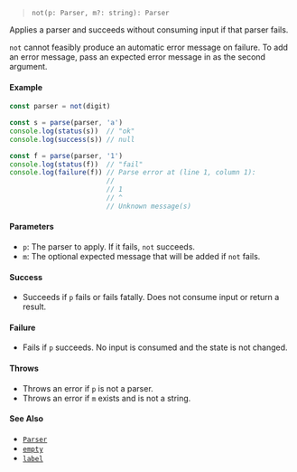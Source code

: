 <!--
 Copyright (c) 2020 Thomas J. Otterson
 
 This software is released under the MIT License.
 https://opensource.org/licenses/MIT
-->

> `not(p: Parser, m?: string): Parser`

Applies a parser and succeeds without consuming input if that parser fails.

`not` cannot feasibly produce an automatic error message on failure. To add an error message, pass an expected error message in as the second argument.

#### Example

```javascript
const parser = not(digit)

const s = parse(parser, 'a')
console.log(status(s))  // "ok"
console.log(success(s)) // null

const f = parse(parser, '1')
console.log(status(f))  // "fail"
console.log(failure(f)) // Parse error at (line 1, column 1):
                        //
                        // 1
                        // ^
                        // Unknown message(s)
```

#### Parameters

* `p`: The parser to apply. If it fails, `not` succeeds.
* `m`: The optional expected message that will be added if `not` fails.

#### Success

* Succeeds if `p` fails or fails fatally. Does not consume input or return a result.

#### Failure

* Fails if `p` succeeds. No input is consumed and the state is not changed.

#### Throws

* Throws an error if `p` is not a parser.
* Throws an error if `m` exists and is not a string.

#### See Also

* [`Parser`](../types/parser.md)
* [`empty`](empty.md)
* [`label`](label.md)